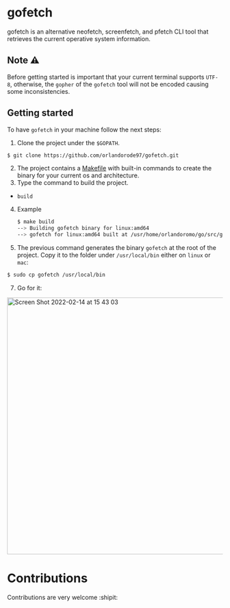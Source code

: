 # gofetch
gofetch is an alternative neofetch, screenfetch, and pfetch CLI tool that retrieves the current operative system information.

## Note ⚠️
Before getting started is important that your current terminal supports `UTF-8`, otherwise, the `gopher` of the `gofetch` tool will not be encoded causing some inconsistencies.

## Getting started
To have `gofetch` in your machine follow the next steps:
1. Clone the project under the `$GOPATH`.
```sh
$ git clone https://github.com/orlandorode97/gofetch.git
```
2. The project contains a [Makefile](https://github.com/orlandorode97/gofetch/blob/main/Makefile) with built-in commands to create the binary for your current os and architecture.
3. Type the command to build the project.
- `build`
4. Example
    ```sh
    $ make build
    --> Building gofetch binary for linux:amd64
    --> gofetch for linux:amd64 built at /usr/home/orlandoromo/go/src/gofetch
    ```
6. The previous command generates the binary `gofetch` at the root of the project. Copy it to the folder under `/usr/local/bin` either on `linux` or `mac`:
```sh
$ sudo cp gofetch /usr/local/bin
```

7. Go for it:
<img width="600" alt="Screen Shot 2022-02-14 at 15 43 03" src="https://user-images.githubusercontent.com/34588445/177675584-51c65cac-538c-4d30-b77a-75d8c8c6f042.png">

# Contributions
Contributions are very welcome :shipit:
